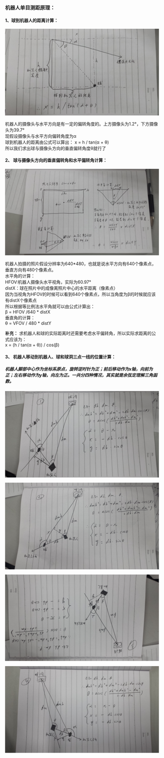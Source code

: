 
### 机器人单目测距原理：

#### 1、球到机器人的距离计算：

![](test_pictures/测距原理.jpg)  

机器人的摄像头与水平方向是有一定的偏转角度的。上方摄像头为1.2°，下方摄像头为39.7°  
现假设摄像头与水平方向偏转角度为α  
球到机器人的距离由公式可以算出：
x = h / tan(α + θ)  
所以我们求出球与摄像头方向的垂直偏转角度θ就行了

#### 2、 球与摄像头方向的垂直偏转角和水平偏转角计算：

![](test_pictures/角度计算.jpg)  

机器人拍摄的照片假设分辨率为640*480，也就是说水平方向有640个像素点，垂直方向有480个像素点。  
水平角的计算：  
HFOV:机器人摄像头水平视角，实际为60.97°  
distX：球在照片中的成像离照片中心的水平距离（像素点）  
因为当视角为HFOV的时候可以看到640个像素点，所以当角度为β的时候就应该有distX个像素点  
所以根据等比例法水平角就可以由公式计算出：  
β = HFOV /640 * distX  
垂直角的计算：  
θ = VFOV / 480 * distY

**补充：** 求机器人和球的实际距离时还需要考虑水平偏转角，所以实际求距离的公式应该为：  
x = (h / tan(α + θ)) / cos(β)

#### 3、 机器人移动到机器人、球和球洞三点一线的位置计算：
##### 机器人脚部中心作为坐标系原点，旋转逆时针为正；前后移动作为x轴，向前为正；左右移动作为y轴，向左为正。一共分四种情况，其实就是余弦定理解三角函数。

![](test_pictures/三点一线_01.jpg)

![](test_pictures/三点一线_02.jpg)

![](test_pictures/三点一线_03.jpg)

![](test_pictures/三点一线_04.jpg)
